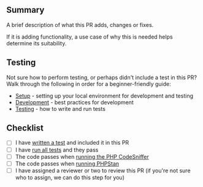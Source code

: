 ## Summary

A brief description of what this PR adds, changes or fixes.

If it is adding functionality, a use case of why this is needed helps determine its suitability.

## Testing

Not sure how to perform testing, or perhaps didn't include a test in this PR? Walk through the following in order for a beginner-friendly guide:
- [Setup](SETUP.md) - setting up your local environment for development and testing
- [Development](DEVELOPMENT.md) - best practices for development
- [Testing](TESTING.md) - how to write and run tests

## Checklist

* [ ] I have [written a test](TESTING.md#writing-a-test) and included it in this PR
* [ ] I have [run all tests](TESTING.md#run-tests) and they pass
* [ ] The code passes when [running the PHP CodeSniffer](TESTING.md#run-php-codesniffer)
* [ ] The code passes when [running PHPStan](TESTING.md#run-phpstan)
* [ ] I have assigned a reviewer or two to review this PR (if you're not sure who to assign, we can do this step for you)